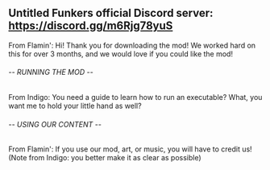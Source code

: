 ## Untitled Funkers official Discord server: https://discord.gg/m6Rjg78yuS


From Flamin': Hi! Thank you for downloading the mod! We worked hard on this for over 3 months, and we would love if you could like the mod!


###### -- RUNNING THE MOD --

From Indigo: You need a guide to learn how to run an executable? What, you want me to hold your little hand as well?


###### -- USING OUR CONTENT --

From Flamin': If you use our mod, art, or music, you will have to credit us!
(Note from Indigo: you better make it as clear as possible)

